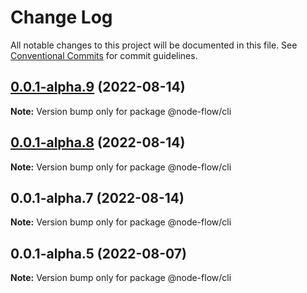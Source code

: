 # Change Log

All notable changes to this project will be documented in this file.
See [Conventional Commits](https://conventionalcommits.org) for commit guidelines.

## [0.0.1-alpha.9](https://github.com/WayneGongCN/hello-world/compare/v0.0.1-alpha.8...v0.0.1-alpha.9) (2022-08-14)

**Note:** Version bump only for package @node-flow/cli





## [0.0.1-alpha.8](https://github.com/WayneGongCN/hello-world/compare/v0.0.1-alpha.7...v0.0.1-alpha.8) (2022-08-14)

**Note:** Version bump only for package @node-flow/cli





## 0.0.1-alpha.7 (2022-08-14)

**Note:** Version bump only for package @node-flow/cli





## 0.0.1-alpha.5 (2022-08-07)

**Note:** Version bump only for package @node-flow/cli
